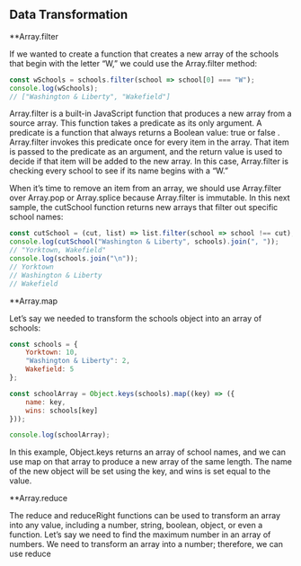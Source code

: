 

## Data Transformation


**Array.filter

If we wanted to create a function that creates a new array of the schools that begin
with the letter “W,” we could use the Array.filter method:
```js
const wSchools = schools.filter(school => school[0] === "W");
console.log(wSchools);
// ["Washington & Liberty", "Wakefield"]
```
Array.filter is a built-in JavaScript function that produces a new array from a
source array. This function takes a predicate as its only argument. A predicate is a
function that always returns a Boolean value: true or false . Array.filter invokes
this predicate once for every item in the array. That item is passed to the predicate as
an argument, and the return value is used to decide if that item will be added to the
new array. In this case, Array.filter is checking every school to see if its name
begins with a “W.”


When it’s time to remove an item from an array, we should use Array.filter over
Array.pop or Array.splice because Array.filter is immutable. In this next sample,
the cutSchool function returns new arrays that filter out specific school names:

```js
const cutSchool = (cut, list) => list.filter(school => school !== cut);
console.log(cutSchool("Washington & Liberty", schools).join(", "));
// "Yorktown, Wakefield"
console.log(schools.join("\n"));
// Yorktown
// Washington & Liberty
// Wakefield
```

**Array.map

Let’s say we needed to transform the schools object into an array of schools:

```js
const schools = {
	Yorktown: 10,
	"Washington & Liberty": 2,
	Wakefield: 5
};

const schoolArray = Object.keys(schools).map((key) => ({
	name: key,
	wins: schools[key]
}));

console.log(schoolArray);
```


In this example, Object.keys returns an array of school names, and we can use map
on that array to produce a new array of the same length. The name of the new object
will be set using the key, and wins is set equal to the value.


**Array.reduce

The reduce and reduceRight functions can be used to transform an array into any
value, including a number, string, boolean, object, or even a function.
Let’s say we need to find the maximum number in an array of numbers. We need to
transform an array into a number; therefore, we can use reduce